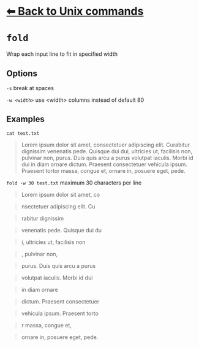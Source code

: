 # [⬅ Back	to Unix commands](unix.md)
# `fold`
Wrap each input line to fit in specified width

## Options
`-s` break at spaces

`-w <width>` use &lt;width&gt; columns instead of default 80

## Examples
`cat test.txt`
> Lorem ipsum dolor sit amet, consectetuer adipiscing elit. Curabitur dignissim
venenatis pede. Quisque dui dui, ultricies ut, facilisis non, pulvinar non,
purus. Duis quis arcu a purus volutpat iaculis. Morbi id dui in diam ornare
dictum. Praesent consectetuer vehicula ipsum. Praesent tortor massa, congue et,
ornare in, posuere eget, pede.

`fold -w 30 test.txt` maximum 30 characters per line
> Lorem ipsum dolor sit amet, co

>nsectetuer adipiscing elit. Cu

> rabitur dignissim

>venenatis pede. Quisque dui du

>i, ultricies ut, facilisis non

>, pulvinar non,

>purus. Duis quis arcu a purus

>volutpat iaculis. Morbi id dui

> in diam ornare

>dictum. Praesent consectetuer

>vehicula ipsum. Praesent torto

>r massa, congue et,

>ornare in, posuere eget, pede.
